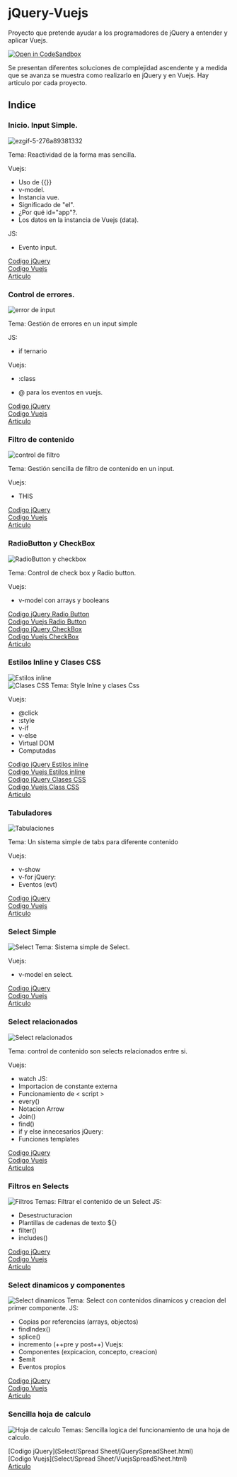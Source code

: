 # jQuery-Vuejs
Proyecto que pretende ayudar a los programadores de jQuery a entender y aplicar Vuejs.

[![Open in CodeSandbox](https://img.shields.io/badge/Open%20in-CodeSandbox-blue?style=flat-square&logo=codesandbox)](https://githubbox.com/Gonzalo2310/jQuery-Vuejs)

Se presentan diferentes soluciones de complejidad ascendente y a medida que se avanza se muestra como realizarlo en jQuery y en Vuejs. Hay articulo por cada proyecto.

## Indice

### Inicio.  Input Simple.
  ![ezgif-5-276a89381332](imagenes/ezgif-5-276a89381332.gif)

  Tema: Reactividad de la forma mas sencilla. 

  Vuejs: 
  * Uso de {{}}  
  * v-model.   
  * Instancia vue.  
  * Significado de "el".  
  *  ¿Por qué  id="app"?.  
  * Los datos en la instancia de Vuejs (data).  

  JS:  
  * Evento input.  

  [Codigo jQuery](Input/simple/jQueryInputSimple.html)  
  [Codigo Vuejs](Input/simple/VuejsInputSimple.html)  
  [Articulo](https://comunidad.programaresunamierda.com/2020/06/vuejs-para-programadores-jquery-form.html)  

### Control de errores.
  ![error de input](imagenes/gestion-error.png)

  Tema: Gestión de errores en un input simple

  JS:  
  * if ternario  

  Vuejs:  
  * :class  
  
  * @ para los eventos en vuejs. 


  [Codigo jQuery](Input/Errores/jQueryInputErrors.html)  
  [Codigo Vuejs](Input/Errores/VuejsInputErrors.html)  
  [Articulo](https://comunidad.programaresunamierda.com/2020/06/vuejs-para-programadores-jquery-form_9.html)  

### Filtro de contenido
![control de filtro](imagenes/input-filtro.png)

  Tema: Gestión sencilla de filtro de contenido en un input.

  Vuejs:  
  * THIS  

  [Codigo jQuery](Input/filtros/jQueryInputFilter.html)  
  [Codigo Vuejs](Input/filtros/VuejsInputFilter.html)  
  [Articulo](https://comunidad.programaresunamierda.com/2020/06/vuejs-para-programadores-jquery-form_11.html)  

### RadioButton y CheckBox
![RadioButton y checkbox](imagenes/radiobutton-checkbox.png)  

  Tema: Control de check box y Radio button.

  Vuejs:
  * v-model con arrays y booleans  

  [Codigo jQuery Radio Button](ControlSimple/radiobutton/jQueryRadioButton.html)  
  [Codigo Vuejs Radio Button](ControlSimple/radiobutton/VuejsRadioButton.html)  
  [Codigo jQuery CheckBox](ControlSimple/checkbox/jQueryCheckBox.html)  
  [Codigo Vuejs CheckBox](ControlSimple/checkbox/VuejsCheckBox.html)  
  [Articulo](https://comunidad.programaresunamierda.com/2020/06/vuejs-para-programadores-jquery_12.html)  

### Estilos Inline y Clases CSS
![Estilos inline](imagenes/buttonClass.gif)  
![Clases CSS](imagenes/clasescss.gif)
  Tema: Style Inlne y clases Css

  Vuejs: 
  * @click
  * :style
  * v-if
  * v-else
  * Virtual DOM
  * Computadas  

  [Codigo jQuery Estilos inline](Button/Estilos/jQueryButtonStyle.html)  
  [Codigo Vuejs Estilos inline](Button/Estilos/VuejsButtonStyle.html)  
  [Codigo jQuery Clases CSS](Button/Clases/jQueryButtonClass.html)  
  [Codigo Vuejs Class CSS](Button/Clases/VuejsButtonClass.html)  
  [Articulo](https://comunidad.programaresunamierda.com/2020/06/vuejs-para-programadores-jquery-clases.html)  
  
  ### Tabuladores
  ![Tabulaciones](imagenes/tabulacion.gif)
  
  Tema: Un sistema simple de tabs para diferente contenido
  
  Vuejs:
  * v-show
  * v-for
  jQuery:
  * Eventos (evt)

  [Codigo jQuery](Navs/tabulacion/jQueryTabulacion.html)  
  [Codigo Vuejs](Navs/tabulacion/VuejsTabulacion.html)  
  [Articulo](https://comunidad.programaresunamierda.com/2020/06/vuejs-para-programadores-jquery_16.html)  
  
  ### Select Simple
  ![Select](imagenes/Select.gif)
  Tema: Sistema simple de Select.
  
  Vuejs: 
  * v-model en select.
  
  [Codigo jQuery](Select/Simple/jQuerySelectSimple.html)  
  [Codigo Vuejs](Select/Simple/VuejsSelectSimple.html)  
  [Articulo](https://comunidad.programaresunamierda.com/2020/06/vuejs-para-programadores-jquery-select.html)  
  
  ### Select relacionados
  ![Select relacionados](imagenes/Select-relacionados.gif)
  
  Tema: control de contenido son selects relacionados entre si.
  
  Vuejs:
  * watch
  JS:
  * Importacion de constante externa
  * Funcionamiento de < script >
  * every()
  * Notacion Arrow
  * Join()
  * find()
  * if y else innecesarios
  jQuery:
  * Funciones templates
  
  [Codigo jQuery](Select/Relacionados/jQuerySelectRelacionados.html)  
  [Codigo Vuejs](Select/Relacionados/VuejsSelectRelacionados.html)  
  [Articulos](https://comunidad.programaresunamierda.com/2020/06/vuejs-para-programadores-jquery-selects.html)  
  
  ### Filtros en Selects
  ![Filtros](imagenes/select-filtro.gif)
  Temas: Filtrar el contenido de un Select
  JS: 
  * Desestructuracion
  * Plantillas de cadenas de texto ${}
  * filter()
  * includes()
  
  [Codigo jQuery](Select/Filtro/jQuerySelectFiltro.html)  
  [Codigo Vuejs](Select/Filtro/VuejsSelectFiltro.html)  
  [Articulo](https://comunidad.programaresunamierda.com/2020/06/vuejs-para-programadores-jquery-selects_19.html)  
  
  ### Select dinamicos y componentes
  ![Select dinamicos](imagenes/dinamico.gif)
  Tema: Select con contenidos dinamicos y creacion del primer componente.
  JS:
  * Copias por referencias (arrays, objectos)
  * findIndex()
  * splice()
  * incremento (++pre y post++)
  Vuejs:
  * Componentes (expicacion, concepto, creacion)
  * $emit
  * Eventos propios
  
  [Codigo jQuery](Select/Dinamico/jQuerySelectDinamico.html)  
  [Codigo Vuejs](Select/Dinamico/VuejsSelectDinamico.html)  
  [Articulo](https://comunidad.programaresunamierda.com/2020/06/vuejs-para-programadores-jquery-selects_22.html)  
  
  ### Sencilla hoja de calculo
  ![Hoja de calculo](imagenes/spreadsheet.gif)
  Temas: Sencilla logica del funcionamiento de una hoja de calculo.
  
  [Codigo jQuery](Select/Spread Sheet/jQuerySpreadSheet.html)  
  [Codigo Vuejs](Select/Spread Sheet/VuejsSpreadSheet.html)  
  [Articulo](https://comunidad.programaresunamierda.com/2020/06/vuejs-para-programadores-jquery-una.html)  
  
  
  